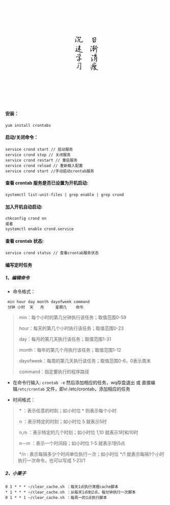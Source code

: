 ![1561779593413](../images/1561779593413.png)

#### 安装：

```shell
yum install crontabs
```

#### 启动/关闭命令：

```shell
service crond start // 启动服务
service crond stop // 关闭服务
service crond restart // 重启服务
service crond reload // 重新载入配置
service crond start //手动启动crontab服务
```

#### 查看 crontab 服务是否已设置为开机启动:

```shell
systemctl list-unit-files | grep enable | grep crond
```

#### 加入开机自动启动:

```shell
chkconfig crond on
或者
systemctl enable crond.service
```

#### 查看 crontab 状态:

```shell
service crond status // 查看crontab服务状态
```

#### 编写定时任务

#####  1、编辑命令

- 命令格式：

```shell
 min hour day month dayofweek command
 分钟 小时  天   月     星期几    命令
```

> ​      min：每个小时的第几分钟执行该任务；取值范围0-59
>
> ​      hour：每天的第几个小时执行该任务；取值范围0-23
>
> ​      day：每月的第几天执行该任务；取值范围1-31
>
> ​      month：每年的第几个月执行该任务；取值范围1-12
>
> ​      dayofweek：每周的第几天执行该任务；取值范围0-6，0表示周末
>
> ​      command：指定要执行的程序路径

- 在命令行输入: `crontab -e` 然后添加相应的任务，wq存盘退出  或 直接编辑`/etc/crontab` 文件，即vi /etc/crontab，添加相应的任务

- 时间格式：

> ​      \* ：表示任意的时刻；如小时位 * 则表示每个小时
>
> ​      n ：表示特定的时刻；如小时位 5 就表示5时
>
> ​      n,m ：表示特定的几个时刻；如小时位 1,10 就表示1时和10时
>
> ​      n－m ：表示一个时间段；如小时位 1-5 就表示1到5点
>
> ​      */n : 表示每隔多少个时间单位执行一次；如小时位 */1 就表示每隔1个小时执行一次命令，也可以写成 1-23/1

#####   2、小栗子

```shell
0 1 * * * ~/clear_cache.sh ：每天1点执行清理cache脚本
* 1 * * * ~/clear_cache.sh ：从每天1点到2点，每分钟执行一次脚本
0 1 * * 1 ~/clear_cache.sh ：每周一的1点执行脚本
```